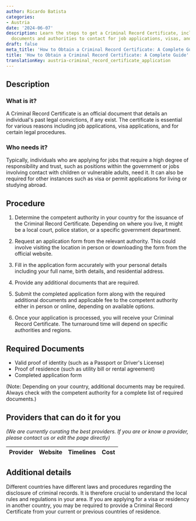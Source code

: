 ```yaml
---
author: Ricardo Batista
categories:
- Austria
date: '2024-06-07'
description: Learn the steps to get a Criminal Record Certificate, including required
  documents and authorities to contact for job applications, visas, and more.
draft: false
meta_title: 'How to Obtain a Criminal Record Certificate: A Complete Guide'
title: 'How to Obtain a Criminal Record Certificate: A Complete Guide'
translationKey: austria-criminal_record_certificate_application
---
```


## Description
### What is it?
A Criminal Record Certificate is an official document that details an individual's past legal convictions, if any exist. The certificate is essential for various reasons including job applications, visa applications, and for certain legal procedures.

### Who needs it?
Typically, individuals who are applying for jobs that require a high degree of responsibility and trust, such as positions within the government or jobs involving contact with children or vulnerable adults, need it. It can also be required for other instances such as visa or permit applications for living or studying abroad.

## Procedure
1. Determine the competent authority in your country for the issuance of the Criminal Record Certificate. Depending on where you live, it might be a local court, police station, or a specific government department.

2. Request an application form from the relevant authority. This could involve visiting the location in person or downloading the form from the official website.

3. Fill in the application form accurately with your personal details including your full name, birth details, and residential address.

4. Provide any additional documents that are required.

5. Submit the completed application form along with the required additional documents and applicable fee to the competent authority either in person or online, depending on available options.

6. Once your application is processed, you will receive your Criminal Record Certificate. The turnaround time will depend on specific authorities and regions.

## Required Documents
- Valid proof of identity (such as a Passport or Driver's License)
- Proof of residence (such as utility bill or rental agreement)
- Completed application form

(Note: Depending on your country, additional documents may be required. Always check with the competent authority for a complete list of required documents.)

## Providers that can do it for you

_(We are currently curating the best providers. If you are or know a provider, please contact us or edit the page directly)_

| Provider        |     Website     |     Timelines    |       Cost      |
| --------------- | --------------- |  :-------------: | :-------------: |

## Additional details
Different countries have different laws and procedures regarding the disclosure of criminal records. It is therefore crucial to understand the local rules and regulations in your area. If you are applying for a visa or residency in another country, you may be required to provide a Criminal Record Certificate from your current or previous countries of residence.